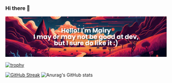 ### Hi there 👋

<!--
**mairykenupp/mairykenupp** is a ✨ _special_ ✨ repository because its `README.md` (this file) appears on your GitHub profile.

Here are some ideas to get you started:

- 🔭 I’m currently working on ...
- 🌱 I’m currently learning ...
- 👯 I’m looking to collaborate on ...
- 🤔 I’m looking for help with ...
- 💬 Ask me about ...
- 📫 How to reach me: ...
- 😄 Pronouns: ...
- ⚡ Fun fact: ...
-->
[![MasterHead](banner.png)](https://github.com/mairykenupp/mairykenupp/)

<!--Github Trophies from: https://github.com/ryo-ma/github-profile-trophy#dracula-->
[![trophy](https://github-profile-trophy.vercel.app/?username=mairykenupp&theme=dracula&row=1)](https://github.com/ryo-ma/github-profile-trophy)

<!--GitHub Streak from: https://dev.to/supritha/how-to-have-an-awesome-github-profile-1969 || GitHub Stats from: https://github.com/anuraghazra/github-readme-stats-->
[![GitHub Streak](https://github-readme-streak-stats.herokuapp.com/?user=mairykenupp)](https://git.io/streak-stats)
  ![Anurag's GitHub stats](https://github-readme-stats.vercel.app/api?username=mairykenupp&show_icons=true&theme=tokyonight)
